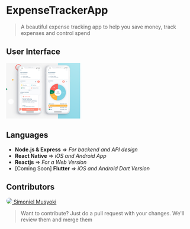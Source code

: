 # ExpenseTrackerApp

> A beautiful expense tracking app to help you save money, track expenses and control spend

## User Interface

<a href="https://dribbble.com/shots/6037420-Expense-Tracker-App/attachments/6037420-Expense-Tracker-App?mode=media">
<img src="./assets/money_tracker_app.webp" width="200"/>
</a>

## Languages

- **Node.js & Express** => _For backend and API design_
- **React Native** => _iOS and Android App_
- **Reactjs** => _For a Web Version_
- [Coming Soon] **Flutter** => _iOS and Android Dart Version_

## Contributors

<a href="https://simonielmusyoki.com/">
<img src="https://avatars0.githubusercontent.com/u/30719875?s=460&u=042137abc36ce6d5e72f0a8b00b0393bd2025adc&v=4" width="50" style="border-radius: 50%;" /> Simoniel Musyoki</a>

> Want to contribute? Just do a pull request with your changes. We'll review them and merge them
